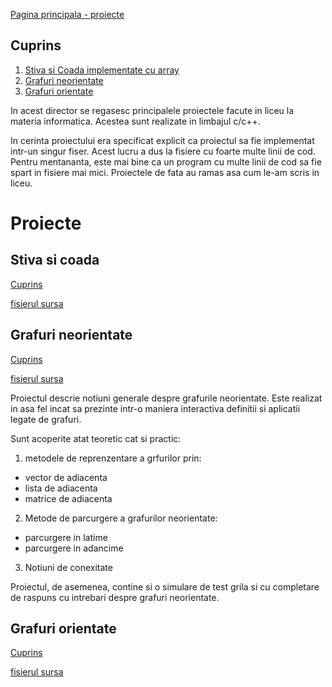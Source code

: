 [Pagina principala - proiecte](../)

## Cuprins

1. [Stiva si Coada implementate cu array](#stiva-si-coada)
1. [Grafuri neorientate](#Grafuri-neorientate)
1. [Grafuri orientate](#Grafuri-orientate)

In acest director se regasesc principalele proiectele facute in liceu la materia informatica. Acestea sunt realizate in limbajul c/c++.

In cerinta proiectului era specificat explicit ca proiectul sa fie implementat intr-un singur fiser. Acest lucru a dus la fisiere cu foarte multe linii de cod.
Pentru mentananta, este mai bine ca un program cu multe linii de cod sa fie spart in fisiere mai mici. Proiectele de fata au ramas asa cum le-am scris in liceu.

# Proiecte

## Stiva si coada 
[Cuprins](#cuprins)

[fisierul sursa](proiect_vector_stiva_si_coada.cpp)


## Grafuri neorientate
[Cuprins](#cuprins)

[fisierul sursa](proiect_grafuri_neorientate.cpp)

Proiectul descrie notiuni generale despre grafurile neorientate. Este realizat in asa fel incat sa prezinte intr-o maniera interactiva definitii si aplicatii legate de grafuri.

Sunt acoperite atat teoretic cat si practic:

1. metodele de reprenzentare a grfurilor prin:
  - vector de adiacenta
  - lista de adiacenta
  - matrice de adiacenta

2. Metode de parcurgere a grafurilor neorientate:
  - parcurgere in latime
  - parcurgere in adancime

3. Notiuni de conexitate

Proiectul, de asemenea, contine si o simulare de test grila si cu completare de raspuns cu intrebari despre grafuri neorientate.

## Grafuri orientate
[Cuprins](#cuprins)

[fisierul sursa](proiect_grafuri_orientate.cpp)


